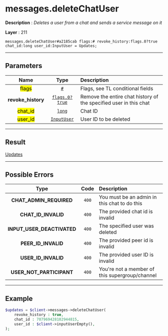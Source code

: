 # messages.deleteChatUser

**Description** : *Deletes a user from a chat and sends a service message on it*

**Layer** : 211

```tl
messages.deleteChatUser#a2185cab flags:# revoke_history:flags.0?true chat_id:long user_id:InputUser = Updates;
```

---

## Parameters

| Name | Type | Description |
| :---: | :---: | :--- |
| <mark>flags</mark> | [`#`](type/#) | Flags, see TL conditional fields |
| **revoke_history** | [`flags.0?true`](type/true) | Remove the entire chat history of the specified user in this chat |
| <mark>chat_id</mark> | [`long`](type/long) | Chat ID |
| <mark>user_id</mark> | [`InputUser`](type/InputUser) | User ID to be deleted |

---

## Result

[Updates](type/Updates)

---

## Possible Errors

| Type | Code | Description |
| :---: | :---: | :--- |
| **CHAT_ADMIN_REQUIRED** | `400` | You must be an admin in this chat to do this |
| **CHAT_ID_INVALID** | `400` | The provided chat id is invalid |
| **INPUT_USER_DEACTIVATED** | `400` | The specified user was deleted |
| **PEER_ID_INVALID** | `400` | The provided peer id is invalid |
| **USER_ID_INVALID** | `400` | The provided user ID is invalid |
| **USER_NOT_PARTICIPANT** | `400` | You're not a member of this supergroup/channel |

---

## Example

```php
$updates = $client->messages->deleteChatUser(
	revoke_history : true,
	chat_id : 707969428102944815,
	user_id : $client->inputUserEmpty(),
);
```